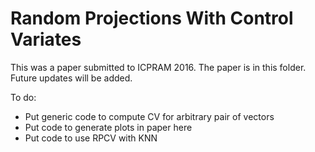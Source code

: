 # Random Projections With Control Variates
This was a paper submitted to ICPRAM 2016. The paper is in this folder. 
Future updates will be added.

To do:
  + Put generic code to compute CV for arbitrary pair of vectors
  + Put code to generate plots in paper here
  + Put code to use RPCV with KNN 
